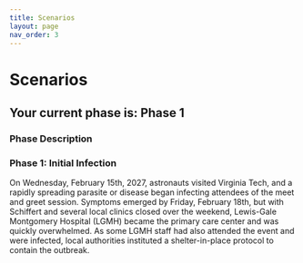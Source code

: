 ```yaml
---
title: Scenarios
layout: page
nav_order: 3
---
```


# Scenarios

## Your current phase is: Phase 1
### Phase Description

### Phase 1: Initial Infection
      
On Wednesday, February 15th, 2027, astronauts visited Virginia Tech, and a rapidly spreading parasite or disease began infecting attendees of the meet and greet session. Symptoms emerged by Friday, February 18th, but with Schiffert and several local clinics closed over the weekend, Lewis-Gale Montgomery Hospital (LGMH) became the primary care center and was quickly overwhelmed. As some LGMH staff had also attended the event and were infected, local authorities instituted a shelter-in-place protocol to contain the outbreak.
